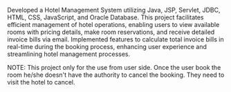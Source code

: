 Developed a Hotel Management System utilizing Java, JSP, Servlet, JDBC, HTML, CSS, JavaScript, and Oracle 
Database. This project facilitates efficient management of hotel operations, enabling users to view available rooms with 
pricing details, make room reservations, and receive detailed invoice bills via email. Implemented features to calculate total 
invoice bills in real-time during the booking process, enhancing user experience and streamlining hotel management 
processes. 

NOTE: This project only for the use from user side. Once the user book the room he/she doesn't have the authority to cancel the booking. They need to visit the hotel to cancel.
